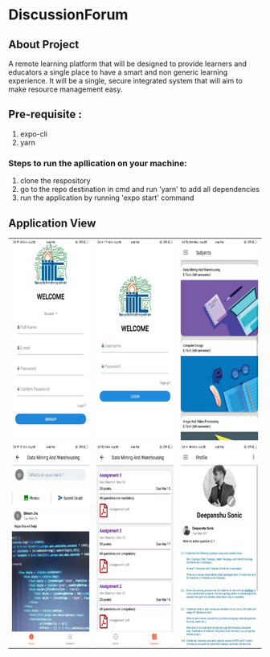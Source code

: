 # DiscussionForum

## About Project
A remote learning platform that will be designed to provide learners and educators a single place to have a smart and non generic learning experience. It will be a single, secure integrated system that will aim to make resource management easy.

## Pre-requisite :
  1. expo-cli
  2. yarn

### Steps to run the apllication on your machine:

1. clone the respository
2. go to the repo destination in cmd and run 'yarn' to add all dependencies
3. run the application by running 'expo start' command

## Application View
<table>
  <tr>
    <td>
      <img src="/assets/signup.jpg?raw=true" width="200" height="400">
    </td>
    <td>
      <img src="/assets/login.jpg?raw=true" width="200" height="400">
    </td>
    <td>
      <img src="/assets/subjects.jpg?raw=true" width="200" height="400">
    </td>
  </tr>
  <tr>
    <td>
      <img src="/assets/feed.jpg?raw=true" width="200" height="400">
    </td>
    <td>
      <img src="/assets/assignment.jpg?raw=true" width="200" height="400">
    </td>
    <td>
      <img src="/assets/profile.jpg?raw=true" width="200" height="400">
    </td>
  </tr>
</table>